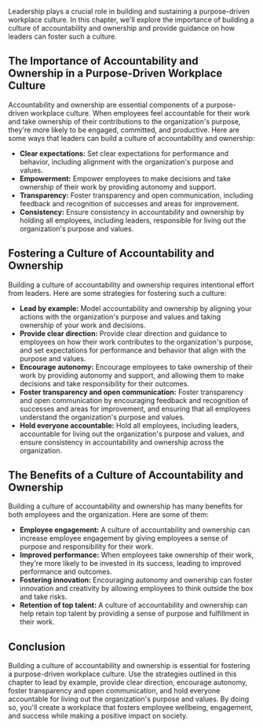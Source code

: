 
Leadership plays a crucial role in building and sustaining a purpose-driven workplace culture. In this chapter, we'll explore the importance of building a culture of accountability and ownership and provide guidance on how leaders can foster such a culture.

The Importance of Accountability and Ownership in a Purpose-Driven Workplace Culture
------------------------------------------------------------------------------------

Accountability and ownership are essential components of a purpose-driven workplace culture. When employees feel accountable for their work and take ownership of their contributions to the organization's purpose, they're more likely to be engaged, committed, and productive. Here are some ways that leaders can build a culture of accountability and ownership:

* **Clear expectations:** Set clear expectations for performance and behavior, including alignment with the organization's purpose and values.
* **Empowerment:** Empower employees to make decisions and take ownership of their work by providing autonomy and support.
* **Transparency:** Foster transparency and open communication, including feedback and recognition of successes and areas for improvement.
* **Consistency:** Ensure consistency in accountability and ownership by holding all employees, including leaders, responsible for living out the organization's purpose and values.

Fostering a Culture of Accountability and Ownership
---------------------------------------------------

Building a culture of accountability and ownership requires intentional effort from leaders. Here are some strategies for fostering such a culture:

* **Lead by example:** Model accountability and ownership by aligning your actions with the organization's purpose and values and taking ownership of your work and decisions.
* **Provide clear direction:** Provide clear direction and guidance to employees on how their work contributes to the organization's purpose, and set expectations for performance and behavior that align with the purpose and values.
* **Encourage autonomy:** Encourage employees to take ownership of their work by providing autonomy and support, and allowing them to make decisions and take responsibility for their outcomes.
* **Foster transparency and open communication:** Foster transparency and open communication by encouraging feedback and recognition of successes and areas for improvement, and ensuring that all employees understand the organization's purpose and values.
* **Hold everyone accountable:** Hold all employees, including leaders, accountable for living out the organization's purpose and values, and ensure consistency in accountability and ownership across the organization.

The Benefits of a Culture of Accountability and Ownership
---------------------------------------------------------

Building a culture of accountability and ownership has many benefits for both employees and the organization. Here are some of them:

* **Employee engagement:** A culture of accountability and ownership can increase employee engagement by giving employees a sense of purpose and responsibility for their work.
* **Improved performance:** When employees take ownership of their work, they're more likely to be invested in its success, leading to improved performance and outcomes.
* **Fostering innovation:** Encouraging autonomy and ownership can foster innovation and creativity by allowing employees to think outside the box and take risks.
* **Retention of top talent:** A culture of accountability and ownership can help retain top talent by providing a sense of purpose and fulfillment in their work.

Conclusion
----------

Building a culture of accountability and ownership is essential for fostering a purpose-driven workplace culture. Use the strategies outlined in this chapter to lead by example, provide clear direction, encourage autonomy, foster transparency and open communication, and hold everyone accountable for living out the organization's purpose and values. By doing so, you'll create a workplace that fosters employee wellbeing, engagement, and success while making a positive impact on society.
